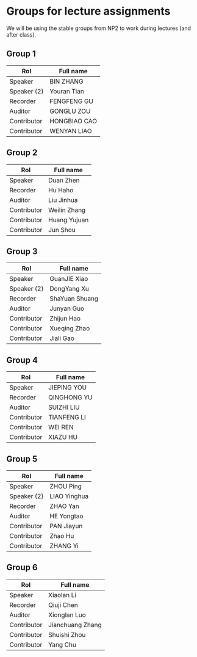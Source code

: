 # Groups for lecture assignments

We will be using the stable groups from NP2 to work during lectures (and after
class).


## Group 1
| Rol         | Full name    |
|-------------|--------------|
| Speaker     | BIN	ZHANG    |
| Speaker (2) | Youran Tian          |
| Recorder    | FENGFENG GU  |
| Auditor     | GONGLU ZOU   |
| Contributor | HONGBIAO CAO |
| Contributor | WENYAN LIAO  |


## Group 2
| Rol         | Full name    |
|-------------|--------------|
| Speaker     | Duan Zhen    |
| Recorder    | Hu Haho      |
| Auditor     | Liu Jinhua   |
| Contributor | Weilin Zhang |
| Contributor | Huang Yujuan |
| Contributor | Jun Shou             |


## Group 3
| Rol         | Full name      |
|-------------|----------------|
| Speaker     | GuanJIE Xiao   |
| Speaker (2) | DongYang Xu    |
| Recorder    | ShaYuan Shuang |
| Auditor     | Junyan Guo     |
| Contributor | Zhijun Hao     |
| Contributor | Xueqing Zhao   |
| Contributor | Jiali Gao      |


## Group 4
| Rol         | Full name   |
|-------------|-------------|
| Speaker     | JIEPING	YOU |
| Recorder    | QINGHONG YU |
| Auditor     | SUIZHI LIU  |
| Contributor | TIANFENG LI |
| Contributor | WEI	REN     |
| Contributor | XIAZU HU    |


## Group 5
| Rol         | Full name     |
|-------------|---------------|
| Speaker     | ZHOU Ping     |
| Speaker (2) | LIAO  Yinghua |
| Recorder    | ZHAO Yan      |
| Auditor     | HE Yongtao    |
| Contributor | PAN Jiayun    |
| Contributor | Zhao	 Hu   |
| Contributor | ZHANG  Yi     |


## Group 6
| Rol         | Full name        |
|-------------|------------------|
| Speaker     | Xiaolan Li       |
| Recorder    | Qiuji Chen       |
| Auditor     | Xionglan Luo     |
| Contributor | Jianchuang Zhang |
| Contributor | Shuishi Zhou         |
| Contributor | Yang Chu             |
